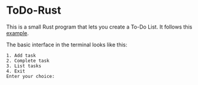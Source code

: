 # ToDo-Rust
This is a small Rust program that lets you create a To-Do List. It follows this [example](https://www.freecodecamp.org/news/how-to-build-a-to-do-app-with-rust/).

The basic interface in the terminal looks like this:
```
1. Add task
2. Complete task
3. List tasks
4. Exit
Enter your choice:
```
